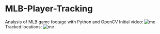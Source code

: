 # MLB-Player-Tracking
Analysis of MLB game footage with Python and OpenCV
Initial video:
![me](https://github.com/jacksonlewis87/MLB-Player-Tracking/blob/inital_upload/gifs/initial_gif.gif?raw=true)
Tracked locations:
![me](https://github.com/jacksonlewis87/MLB-Player-Tracking/blob/inital_upload/gifs/tracked_gif.gif?raw=true)
